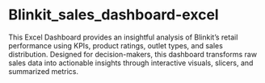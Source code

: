 # Blinkit_sales_dashboard-excel
This Excel Dashboard provides an insightful analysis of Blinkit’s retail performance using KPIs, product ratings, outlet types, and sales distribution. Designed for decision-makers, this dashboard transforms raw sales data into actionable insights through interactive visuals, slicers, and summarized metrics.
